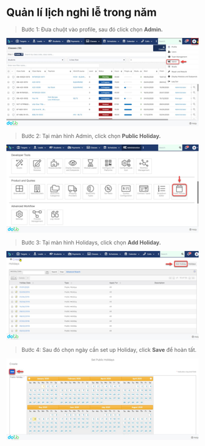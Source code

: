# Quản lí lịch nghỉ lễ trong năm

> Bước 1: Đưa chuột vào profile, sau đó click chọn **Admin.**

![](../../.gitbook/assets/holiday1.jpg)

> Bước 2: Tại màn hình Admin, click chọn **Public Holiday.**

![](../../.gitbook/assets/holiday2.jpg)

> Bước 3: Tại màn hình Holidays, click chọn **Add Holiday.**

![](../../.gitbook/assets/holiday3.jpg)

> Bước 4: Sau đó chọn ngày cần set up Holiday, click **Save** để hoàn tất.

![](../../.gitbook/assets/holiday4.jpg)
